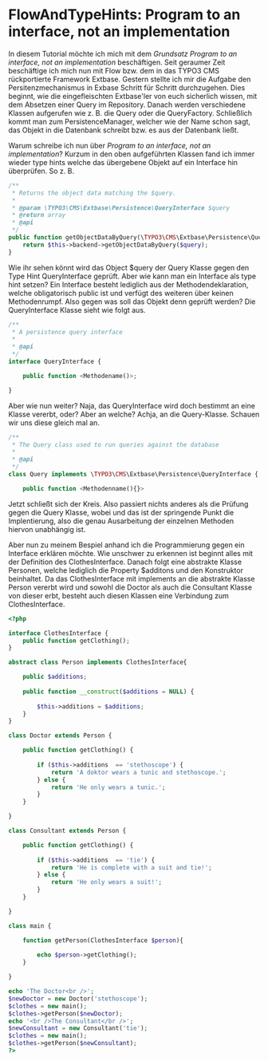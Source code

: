 FlowAndTypeHints: Program to an interface, not an implementation
================================================================
In diesem Tutorial möchte ich mich mit dem <i>Grundsatz Program to an interface, not an implementation</i> beschäftigen.
Seit geraumer Zeit beschäftige ich mich nun mit Flow bzw. dem in das TYPO3 CMS rückportierte Framework Extbase. Gestern stellte ich mir die Aufgabe den Persitenzmechanismus in Exbase Schritt für Schritt durchzugehen. Dies beginnt, wie die eingefleischten Extbase'ler von euch sicherlich wissen, mit dem Absetzen einer Query im <Model>Repository. Danach werden verschiedene Klassen aufgerufen wie z. B. die Query oder die QueryFactory. Schließlich kommt man zum PersistenceManager, welcher wie der Name schon sagt, das Objekt in die Datenbank schreibt bzw. es aus der Datenbank ließt.

Warum schreibe ich nun über <i>Program to an interface, not an implementation</i>? Kurzum in den oben aufgeführten Klassen fand ich immer wieder type hints welche das übergebene Objekt auf ein Interface hin überprüfen. So z. B.

```php
/**
 * Returns the object data matching the $query.
 *
 * @param \TYPO3\CMS\Extbase\Persistence\QueryInterface $query
 * @return array
 * @api
 */
public function getObjectDataByQuery(\TYPO3\CMS\Extbase\Persistence\QueryInterface $query) {
	return $this->backend->getObjectDataByQuery($query);
}

```
Wie ihr sehen könnt wird das Object $query der Query Klasse gegen den Type Hint QueryInterface geprüft.
Aber wie kann man ein Interface als type hint setzen? Ein Interface besteht lediglich aus der Methodendeklaration, welche obligatorisch public ist und verfügt des weiteren über keinen Methodenrumpf. Also gegen was soll das Objekt denn geprüft werden? Die QueryInterface Klasse sieht wie folgt aus.

```php
/**
 * A persistence query interface
 *
 * @api
 */
interface QueryInterface {

	public function <Methodename()>;

}

```
Aber wie nun weiter? Naja, das QueryInterface wird doch bestimmt an eine Klasse vererbt, oder? Aber an welche? Achja, an die Query-Klasse. Schauen wir uns diese gleich mal an.

```php
/**
 * The Query class used to run queries against the database
 *
 * @api
 */
class Query implements \TYPO3\CMS\Extbase\Persistence\QueryInterface {

	public function <Methodenname(){}>

```
Jetzt schließt sich der Kreis. Also passiert nichts anderes als die Prüfung gegen die Query Klasse, wobei und das ist der springende Punkt die Implentierung, also die genau Ausarbeitung der einzelnen Methoden hiervon unabhängig ist.

Aber nun zu meinem Bespiel anhand ich die Programmierung gegen ein Interface erklären möchte. Wie unschwer zu erkennen ist beginnt alles mit der Definition des ClothesInterface. Danach folgt eine abstrakte Klasse Personen, welche lediglich die Property $additons und den Konstruktor beinhaltet. Da das ClothesInterface mit implements an die abstrakte Klasse Person vererbt wird und sowohl die Doctor als auch die Consultant Klasse von dieser erbt, besteht auch diesen Klassen eine Verbindung zum ClothesInterface.

```php
<?php

interface ClothesInterface {	
	public function getClothing();
}

abstract class Person implements ClothesInterface{

	public $additions;
	
	public function __construct($additions = NULL) {
	
		$this->additions = $additions;	
	}	
}

class Doctor extends Person {	

	public function getClothing() {
		
		if ($this->additions  == 'stethoscope') {
			return 'A doktor wears a tunic and stethoscope.';
		} else {
			return 'He only wears a tunic.';
		}	
	}

}

class Consultant extends Person {

	public function getClothing() {
		
		if ($this->additions  == 'tie') {
			return 'He is complete with a suit and tie!';
		} else {
			return 'He only wears a suit!';
		}	
	}

}

class main {

	function getPerson(ClothesInterface $person){
	
		echo $person->getClothing();	
	}

}

echo 'The Doctor<br />';
$newDoctor = new Doctor('stethoscope');
$clothes = new main();
$clothes->getPerson($newDoctor);
echo '<br />The Consultant</br />';
$newConsultant = new Consultant('tie');
$clothes = new main();
$clothes->getPerson($newConsultant);
?>

```
